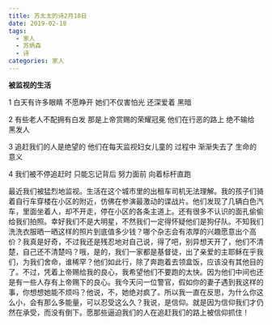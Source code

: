 ```yaml
---
title: 苏太太的诗2月18日
date: 2019-02-18
tags:
  - 家人
  - 苏炳森
  - 诗
categories: 家人
---
```

**被监视的生活**

1 白天有许多眼睛
不愿睁开
她们不仅害怕光
还深爱着
黑暗

2 有些老人不配拥有白发
那是上帝赏赐的荣耀冠冕
他们在行恶的路上
绝不输给
黑发人

3 追赶我们的人是绝望的
他们在每天监视妇女儿童的
过程中
渐渐失去了
生命的
意义

4 我们被不停追赶时
只能忘记背后
努力面前
向着标杆直跑

最近我们被猛烈地监视。生活在这个城市里的出租车司机无法理解。我的孩子们骑着自行车穿楼在小区的附近，仿佛在参演最激动的谍战片。他们发现了几辆白色汽车，里面坐着人，却不开走，停在小区的各条主道上。还有很多不认识的面孔偷偷给我们拍照。幸好我们不是大明星，不然我们一定得怀疑他们是狗仔队。不知我们洗洗衣服晒一晒这样的照片到底值多少钱？哪个杂志会有浓厚的兴趣愿意出个高价？我真是好奇，不过我还是残忍地对自己说，得了吧，别异想天开了，他们不清楚，自己还不清楚吗？哦，是的，我们一家都是基督徒，出了亲爱的主耶稣在乎我们，为我们舍命，谁稀罕？他们如此行，除了奔跑着去领盒饭，应该没有其他目的了。不过，凭着上帝赐给我的良心，我希望他们不要跑的太快。因为他们中间也还是有一些人存有上帝赐下的良心。我今天问一位警官，假如你的妻子遇到我这样的事，你想想她能不烦吗？他说，不，她绝对疯了。所以我一直在反思，为什么你这么小，会有那么多能量，可以忍受这么久？我说，是信仰。就是因为信仰我们才仍然在承受，而没有倒下。愿那些逼迫我们的人在追赶我们的路上被信仰抓住！
​
